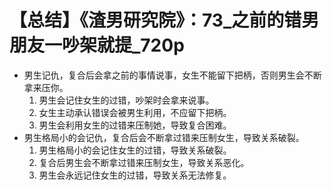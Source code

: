 # 【总结】《渣男研究院》：73_之前的错男朋友一吵架就提_720p

-   男生记仇，复合后会拿之前的事情说事，女生不能留下把柄，否则男生会不断拿来压你。
    1.  男生会记住女生的过错，吵架时会拿来说事。
    2.  女生主动承认错误会被男生利用，不应留下把柄。
    3.  男生会利用女生的过错来压制她，导致复合困难。
-   男生格局小的会记仇，复合后会不断拿过错来压制女生，导致关系破裂。
    1.  男生格局小的会记住女生的过错，导致关系破裂。
    2.  复合后男生会不断拿过错来压制女生，导致关系恶化。
    3.  男生会永远记住女生的过错，导致关系无法修复。